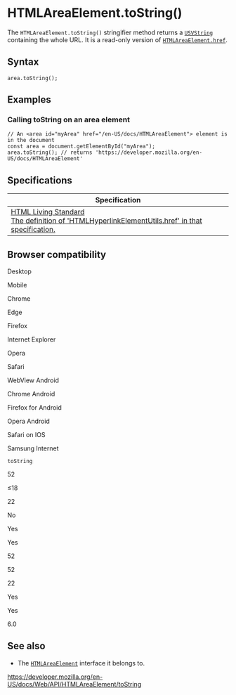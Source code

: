# HTMLAreaElement.toString()

The `HTMLAreaElement.toString()` stringifier method returns a [`USVString`](../usvstring) containing the whole URL. It is a read-only version of [`HTMLAreaElement.href`](href).

## Syntax

    area.toString();

## Examples

### Calling toString on an area element

    // An <area id="myArea" href="/en-US/docs/HTMLAreaElement"> element is in the document
    const area = document.getElementById("myArea");
    area.toString(); // returns 'https://developer.mozilla.org/en-US/docs/HTMLAreaElement'

## Specifications

<table><thead><tr class="header"><th>Specification</th></tr></thead><tbody><tr class="odd"><td><a href="https://html.spec.whatwg.org/multipage/#dom-hyperlink-href">HTML Living Standard<br />
<span class="small">The definition of 'HTMLHyperlinkElementUtils.href' in that specification.</span></a></td></tr></tbody></table>

## Browser compatibility

Desktop

Mobile

Chrome

Edge

Firefox

Internet Explorer

Opera

Safari

WebView Android

Chrome Android

Firefox for Android

Opera Android

Safari on IOS

Samsung Internet

`toString`

52

≤18

22

No

Yes

Yes

52

52

22

Yes

Yes

6.0

## See also

- The [`HTMLAreaElement`](../htmlareaelement) interface it belongs to.

<a href="https://developer.mozilla.org/en-US/docs/Web/API/HTMLAreaElement/toString" class="_attribution-link">https://developer.mozilla.org/en-US/docs/Web/API/HTMLAreaElement/toString</a>
